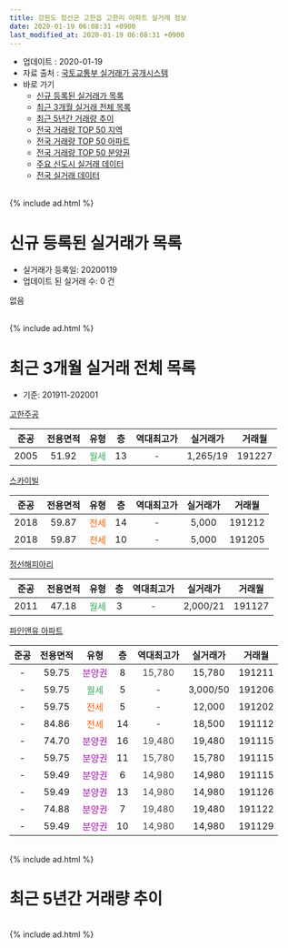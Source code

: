 ```yaml
---
title: 강원도 정선군 고한읍 고한리 아파트 실거래 정보
date: 2020-01-19 06:08:31 +0900
last_modified_at: 2020-01-19 06:08:31 +0900
---
```


* 업데이트 : 2020-01-19
* 자료 출처 : [국토교통부 실거래가 공개시스템](http://rt.molit.go.kr)
* 바로 가기
    * [신규 등록된 실거래가 목록](#신규-등록된-실거래가-목록)
    * [최근 3개월 실거래 전체 목록](#최근-3개월-실거래-전체-목록)
    * [최근 5년간 거래량 추이](#최근-5년간-거래량-추이)
    * [전국 거래량 TOP 50 지역](https://apt-info.github.io/apt-trade-info/최근-3개월-전국에서-가장-거래가-많이-발생한-지역)
    * [전국 거래량 TOP 50 아파트](https://apt-info.github.io/apt-trade-info/최근-3개월-전국에서-가장-거래가-많이-발생한-아파트)
    * [전국 거래량 TOP 50 분양권](https://apt-info.github.io/apt-trade-info/최근-3개월-전국에서-가장-거래가-많이-발생한-분양권)
    * [주요 신도시 실거래 데이터](https://apt-info.github.io/apt-trade-info/주요-신도시)
    * [전국 실거래 데이터](https://apt-info.github.io/apt-trade-info/전국)
<br>
{% include ad.html %}
<br>

# 신규 등록된 실거래가 목록
* 실거래가 등록일: 20200119
* 업데이트 된 실거래 수: 0 건

없음

<br>
{% include ad.html %}
<br>

# 최근 3개월 실거래 전체 목록
* 기준: 201911-202001


[고한주공](https://search.naver.com/search.naver?query=%EA%B0%95%EC%9B%90%EB%8F%84+%EC%A0%95%EC%84%A0%EA%B5%B0+%EA%B3%A0%ED%95%9C%EC%9D%8D+%EA%B3%A0%ED%95%9C%EB%A6%AC+%EA%B3%A0%ED%95%9C%EC%A3%BC%EA%B3%B5)

|준공|전용면적|유형|층|역대최고가|실거래가|거래월|
|:---:|:---:|:---:|:---:|:---:|:---:|:---:|
|2005|51.92|<span style="color:#34a853">월세</span>|13|<span style="color:#444444">-</span>|1,265/19|191227|

[스카이빌](https://search.naver.com/search.naver?query=%EA%B0%95%EC%9B%90%EB%8F%84+%EC%A0%95%EC%84%A0%EA%B5%B0+%EA%B3%A0%ED%95%9C%EC%9D%8D+%EA%B3%A0%ED%95%9C%EB%A6%AC+%EC%8A%A4%EC%B9%B4%EC%9D%B4%EB%B9%8C)

|준공|전용면적|유형|층|역대최고가|실거래가|거래월|
|:---:|:---:|:---:|:---:|:---:|:---:|:---:|
|2018|59.87|<span style="color:#ff5a00">전세</span>|14|<span style="color:#444444">-</span>|5,000|191212|
|2018|59.87|<span style="color:#ff5a00">전세</span>|10|<span style="color:#444444">-</span>|5,000|191205|

[정선해피아리](https://search.naver.com/search.naver?query=%EA%B0%95%EC%9B%90%EB%8F%84+%EC%A0%95%EC%84%A0%EA%B5%B0+%EA%B3%A0%ED%95%9C%EC%9D%8D+%EA%B3%A0%ED%95%9C%EB%A6%AC+%EC%A0%95%EC%84%A0%ED%95%B4%ED%94%BC%EC%95%84%EB%A6%AC)

|준공|전용면적|유형|층|역대최고가|실거래가|거래월|
|:---:|:---:|:---:|:---:|:---:|:---:|:---:|
|2011|47.18|<span style="color:#34a853">월세</span>|3|<span style="color:#444444">-</span>|2,000/21|191127|

[파인앤유 아파트](https://search.naver.com/search.naver?query=%EA%B0%95%EC%9B%90%EB%8F%84+%EC%A0%95%EC%84%A0%EA%B5%B0+%EA%B3%A0%ED%95%9C%EC%9D%8D+%EA%B3%A0%ED%95%9C%EB%A6%AC+%ED%8C%8C%EC%9D%B8%EC%95%A4%EC%9C%A0+%EC%95%84%ED%8C%8C%ED%8A%B8)

|준공|전용면적|유형|층|역대최고가|실거래가|거래월|
|:---:|:---:|:---:|:---:|:---:|:---:|:---:|
|-|59.75|<span style="color:#9C11A5">분양권</span>|8|<span style="color:#444444">15,780</span>|15,780|191211|
|-|59.75|<span style="color:#34a853">월세</span>|5|<span style="color:#444444">-</span>|3,000/50|191206|
|-|59.75|<span style="color:#ff5a00">전세</span>|5|<span style="color:#444444">-</span>|12,000|191202|
|-|84.86|<span style="color:#ff5a00">전세</span>|14|<span style="color:#444444">-</span>|18,500|191112|
|-|74.70|<span style="color:#9C11A5">분양권</span>|16|<span style="color:#444444">19,480</span>|19,480|191115|
|-|59.75|<span style="color:#9C11A5">분양권</span>|11|<span style="color:#444444">15,780</span>|15,780|191115|
|-|59.49|<span style="color:#9C11A5">분양권</span>|6|<span style="color:#444444">14,980</span>|14,980|191115|
|-|59.49|<span style="color:#9C11A5">분양권</span>|13|<span style="color:#444444">14,980</span>|14,980|191126|
|-|74.88|<span style="color:#9C11A5">분양권</span>|7|<span style="color:#444444">19,480</span>|19,480|191122|
|-|59.49|<span style="color:#9C11A5">분양권</span>|10|<span style="color:#444444">14,980</span>|14,980|191129|


<br>
{% include ad.html %}
<br>

# 최근 5년간 거래량 추이


<div style="width:100%;">
    <canvas id="deal_progress" height="200"></canvas>
</div>

<script>
new Chart(document.getElementById("deal_progress"), {
    type: 'line',
    data: {
        labels: ['201501','201502','201503','201504','201505','201506','201507','201508','201509','201510','201511','201512','201601','201602','201603','201604','201605','201606','201607','201608','201609','201610','201611','201612','201701','201702','201703','201704','201705','201706','201707','201708','201709','201710','201711','201712','201801','201802','201803','201804','201805','201806','201807','201808','201809','201810','201811','201812','201901','201902','201903','201904','201905','201906','201907','201908','201909','201910','201911','201912','202001'],
        datasets: [{
            label: '매매',
            pointRadius: 1,
            data: [0, 0, 1, 0, 0, 1, 0, 2, 1, 8, 3, 1, 1, 0, 0, 0, 5, 1, 1, 1, 0, 0, 0, 0, 0, 0, 0, 0, 0, 0, 0, 0, 0, 0, 0, 0, 3, 0, 0, 1, 1, 0, 1, 2, 3, 1, 5, 3, 1, 0, 0, 1, 6, 3, 0, 3, 1, 2, 6, 1, 0],
            borderColor: "rgba(255, 201, 14, 1)",
            backgroundColor: "rgba(255, 201, 14, 0.5)",
            fill: false,
            lineTension: 0
        },{
            label: '전월세',
            pointRadius: 1,
            data: [2, 0, 1, 4, 1, 0, 0, 0, 1, 3, 1, 3, 0, 3, 1, 0, 1, 0, 1, 1, 0, 3, 1, 7, 0, 1, 0, 0, 1, 0, 0, 0, 0, 0, 0, 1, 0, 6, 0, 0, 1, 3, 0, 1, 0, 0, 3, 3, 1, 3, 8, 2, 3, 5, 7, 8, 4, 4, 2, 5, 0],
            borderColor: "rgba(0, 141, 185, 1)",
            backgroundColor: "rgba(0, 141, 185, 0.5)",
            fill: false,
            lineTension: 0
        }
        ]
    },
    options: {
        responsive: true,
        title: {
            display: false
        },
        tooltips: {
            mode: 'index',
            intersect: false
        },
        hover: {
            mode: 'nearest',
            intersect: true
        },
        scales: {
            xAxes: [{
                display: true,
                scaleLabel: {
                    display: true,
                    labelString: '년/월'
                }
            }],
            yAxes: [{
                display: true,
                ticks: {
                    suggestedMin: 0,
                },
                scaleLabel: {
                    display: true,
                    labelString: '실거래 수'
                }
            }]
        }
    }
});

</script>


<br>
{% include ad.html %}
<br>


